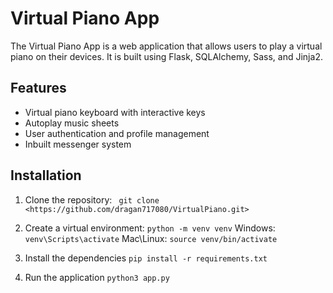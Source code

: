 # Virtual Piano App

The Virtual Piano App is a web application that allows users to play a virtual piano on their devices. It is built using Flask, SQLAlchemy, Sass, and Jinja2.

## Features

- Virtual piano keyboard with interactive keys
- Autoplay music sheets
- User authentication and profile management
- Inbuilt messenger system

## Installation

1. Clone the repository:
``` git clone <https://github.com/dragan717080/VirtualPiano.git>```

2. Create a virtual environment: `python -m venv venv`
Windows: `venv\Scripts\activate`
Mac\Linux: `source venv/bin/activate`

3. Install the dependencies `pip install -r requirements.txt`

4. Run the application `python3 app.py`
